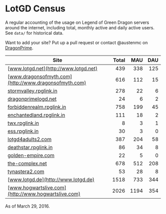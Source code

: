 # LotGD Census
A regular accounting of the usage on Legend of Green Dragon servers around the internet, including total, monthly active and daily active users. See `data/` for historical data.

Want to add your site? Put up a pull request or contact @austenmc on [DragonPrime](http://dragonprime.net).


Site | Total | MAU | DAU
--- | ---:| ---:| ---:
[www.lotgd.net](http://www.lotgd.net)|439|338|125
[www.dragonsofmyth.com](http://www.dragonsofmyth.com)|616|112|15
[stormvalley.rpglink.in](http://stormvalley.rpglink.in)|278|22|6
[dragonprimelogd.net](http://dragonprimelogd.net)|24|6|2
[forbiddenrealm.rpglink.in](http://forbiddenrealm.rpglink.in)|758|199|45
[enchantedland.rpglink.in](http://enchantedland.rpglink.in)|111|18|2
[twx.rpglink.in](http://twx.rpglink.in)|8|3|1
[ess.rpglink.in](http://ess.rpglink.in)|30|3|0
[lotgd4adults2.com](http://lotgd4adults2.com)|387|204|58
[deathstar.rpglink.in](http://deathstar.rpglink.in)|86|34|8
[golden-empire.com](http://golden-empire.com)|22|5|0
[the-complex.net](http://the-complex.net)|678|512|208
[tynastera2.com](http://tynastera2.com)|53|28|8
[www.lotgd.de](http://www.lotgd.de)|1518|733|344
[www.hogwartslive.com](http://www.hogwartslive.com)|2026|1194|354

As of March 29, 2016.
